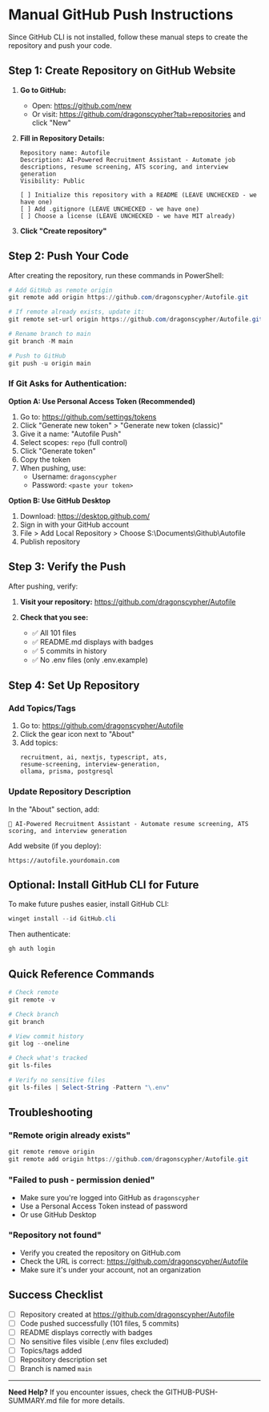 # Manual GitHub Push Instructions

Since GitHub CLI is not installed, follow these manual steps to create the repository and push your code.

## Step 1: Create Repository on GitHub Website

1. **Go to GitHub:**
   - Open: https://github.com/new
   - Or visit: https://github.com/dragonscypher?tab=repositories and click "New"

2. **Fill in Repository Details:**
   ```
   Repository name: Autofile
   Description: AI-Powered Recruitment Assistant - Automate job descriptions, resume screening, ATS scoring, and interview generation
   Visibility: Public
   
   [ ] Initialize this repository with a README (LEAVE UNCHECKED - we have one)
   [ ] Add .gitignore (LEAVE UNCHECKED - we have one)
   [ ] Choose a license (LEAVE UNCHECKED - we have MIT already)
   ```

3. **Click "Create repository"**

## Step 2: Push Your Code

After creating the repository, run these commands in PowerShell:

```powershell
# Add GitHub as remote origin
git remote add origin https://github.com/dragonscypher/Autofile.git

# If remote already exists, update it:
git remote set-url origin https://github.com/dragonscypher/Autofile.git

# Rename branch to main
git branch -M main

# Push to GitHub
git push -u origin main
```

### If Git Asks for Authentication:

**Option A: Use Personal Access Token (Recommended)**
1. Go to: https://github.com/settings/tokens
2. Click "Generate new token" > "Generate new token (classic)"
3. Give it a name: "Autofile Push"
4. Select scopes: `repo` (full control)
5. Click "Generate token"
6. Copy the token
7. When pushing, use:
   - Username: `dragonscypher`
   - Password: `<paste your token>`

**Option B: Use GitHub Desktop**
1. Download: https://desktop.github.com/
2. Sign in with your GitHub account
3. File > Add Local Repository > Choose S:\Documents\Github\Autofile
4. Publish repository

## Step 3: Verify the Push

After pushing, verify:

1. **Visit your repository:**
   https://github.com/dragonscypher/Autofile

2. **Check that you see:**
   - ✅ All 101 files
   - ✅ README.md displays with badges
   - ✅ 5 commits in history
   - ✅ No .env files (only .env.example)

## Step 4: Set Up Repository

### Add Topics/Tags
1. Go to: https://github.com/dragonscypher/Autofile
2. Click the gear icon next to "About"
3. Add topics:
   ```
   recruitment, ai, nextjs, typescript, ats, 
   resume-screening, interview-generation, 
   ollama, prisma, postgresql
   ```

### Update Repository Description
In the "About" section, add:
```
🤖 AI-Powered Recruitment Assistant - Automate resume screening, ATS scoring, and interview generation
```

Add website (if you deploy):
```
https://autofile.yourdomain.com
```

## Optional: Install GitHub CLI for Future

To make future pushes easier, install GitHub CLI:

```powershell
winget install --id GitHub.cli
```

Then authenticate:
```powershell
gh auth login
```

## Quick Reference Commands

```powershell
# Check remote
git remote -v

# Check branch
git branch

# View commit history
git log --oneline

# Check what's tracked
git ls-files

# Verify no sensitive files
git ls-files | Select-String -Pattern "\.env"
```

## Troubleshooting

### "Remote origin already exists"
```powershell
git remote remove origin
git remote add origin https://github.com/dragonscypher/Autofile.git
```

### "Failed to push - permission denied"
- Make sure you're logged into GitHub as `dragonscypher`
- Use a Personal Access Token instead of password
- Or use GitHub Desktop

### "Repository not found"
- Verify you created the repository on GitHub.com
- Check the URL is correct: https://github.com/dragonscypher/Autofile
- Make sure it's under your account, not an organization

## Success Checklist

- [ ] Repository created at https://github.com/dragonscypher/Autofile
- [ ] Code pushed successfully (101 files, 5 commits)
- [ ] README displays correctly with badges
- [ ] No sensitive files visible (.env files excluded)
- [ ] Topics/tags added
- [ ] Repository description set
- [ ] Branch is named `main`

---

**Need Help?**
If you encounter issues, check the GITHUB-PUSH-SUMMARY.md file for more details.
